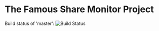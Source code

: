 # The Famous Share Monitor Project

Build status of 'master': ![Build Status](https://travis-ci.org/ralfholly/sharemon.svg?branch=master)

